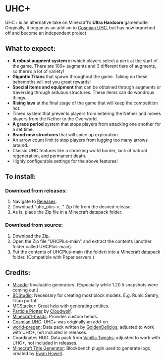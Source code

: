 # UHC+

UHC+ is an alternative take on Minecraft’s **Ultra Hardcore** gamemode. Originally, it began as an add-on to [Cosmian UHC](https://www.planetminecraft.com/data-pack/cosmian-uhc-v3-1-18/), but has now branched off and become an independent project.

## What to expect:

- **A robust augment system** in which players select a perk at the start of the game. There are 100+ augments and 3 different tiers of augments, so there’s a lot of variety!
- **Gigantic Titans** that spawn throughout the game. Taking on these behemoths will net you great rewards!
- **Special items and equipment** that can be obtained through augments or traversing through arduous structures. These items can do wondrous things...
- **Rising lava** at the final stage of the game that will keep the competition hot.
- Timed system that prevents players from entering the Nether and moves players from the Nether to the Overworld.
- **A grace period** system that stops players from attacking one another for a set time.
- **Brand new structures** that will spice up exploration.
- An arrow count limit to stop players from lugging too many arrows around.
- Classic UHC features like a shrinking world border, lack of natural regeneration, and permanent death.
- Highly configurable settings for the above features!

## To install:
### Download from releases:
 1. Navigate to [Releases](https://github.com/Bubseatbubs/UHCPlus/releases).
 2. Download "uhc_plus-v..." Zip file from the desired release.
 3. As is, place the Zip file in a Minecraft datapack folder.
### Download from source:
 1. Download the Zip.
 2. Open the Zip file "UHCPlus-main" and extract the contents (another folder called UHCPlus-main).
 3. Put the contents of UHCPlus-main (the folder) into a Minecraft datapack folder. (Compatible with Paper servers.)

## Credits:
- [Misode](https://misode.github.io): Invaluable generators. (Especially while 1.20.5 snapshots were coming out.)
- [BDStudio](https://eszesbalint.github.io/bdstudio/editor): Necessary for creating most block models. E.g. Runic Sentry, Titan portal.
- [MCStacker](https://mcstacker.net): Great help with generating entities.
- [Particle Plotter](https://cloudwolfyt.github.io/pages/gens/particle-plots.html) by [Cloudwolf](https://github.com/CloudWolfYT).
- [Minecraft-heads](https://minecraft-heads.com): Provides custom heads.
- [Cosmian UHC](https://www.planetminecraft.com/data-pack/cosmian-uhc-v3-1-18): UHC+ was originally an add-on.
- [world-pregen](https://github.com/GoldenDelicios/world-pregen): Data pack written by [GoldenDelicios](https://github.com/GoldenDelicios); adjusted to work with UHC+, not included in releases.
- Coordinates HUD: Data pack from [Vanilla Tweaks](https://vanillatweaks.net); adjusted to work with UHC+, not included in releases.
- [Minecraft Title Generator](https://ewanhowell.com/plugins/minecraft-title-generator): Blockbench plugin used to generate logo; created by [Ewan Howell](https://github.com/ewanhowell5195).
